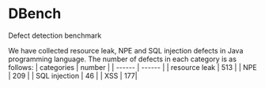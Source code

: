 # DBench
Defect detection benchmark


We have collected resource leak, NPE and SQL injection defects in Java programming language. The number of defects in each category is as follows:
| categories | number | 
| ------ | ------ |
| resource leak | 513 |
| NPE | 209 |
| SQL injection | 46 |
| XSS | 177|


